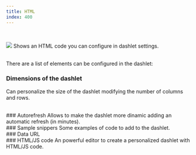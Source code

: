 ```yaml
---
title: HTML
index: 400
---
```


    
<br />

<img src="/static/images/icons/html.png" /> Shows an HTML code you can configure in dashlet settings.


<br />
There are a list of elements can be configured in the dashlet:


### Dimensions of the dashlet
Can personalize the size of the dashlet modifying the number of columns and rows.

<br />
### Autorefresh
Allows to make the dashlet more dinamic adding an automatic refresh (in minutes).


<br />
### Sample snippers
Some examples of code to add to the dashlet.


<br />
### Data URL


<br />
### HTML/JS code
An powerful editor to create a personalized dashlet with HTML/JS code.
